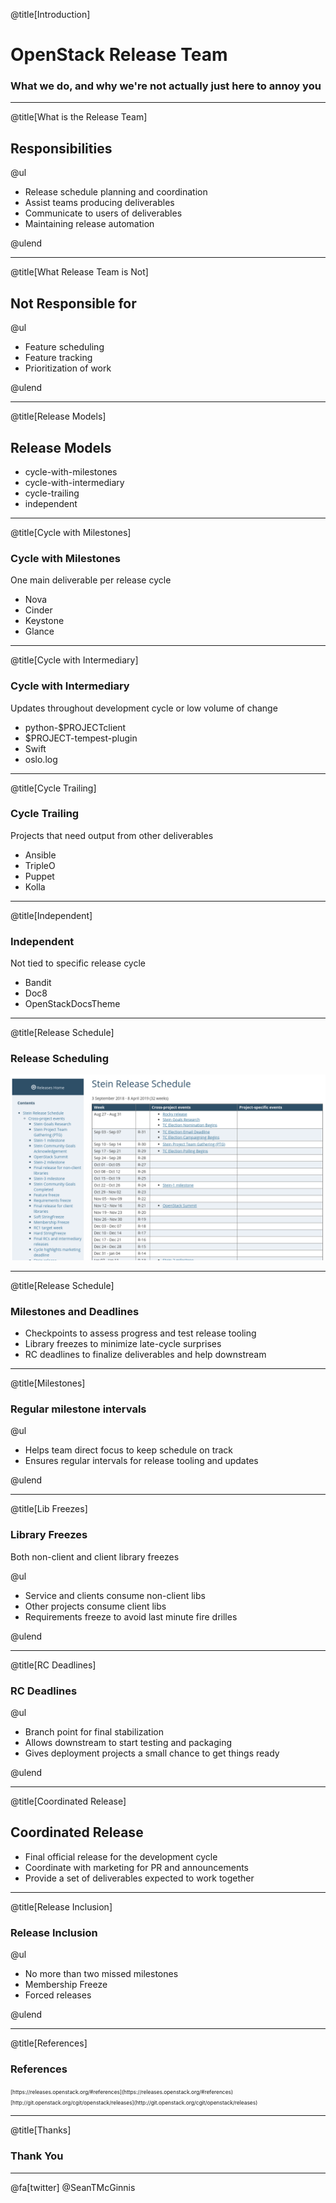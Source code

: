 @title[Introduction]

# OpenStack Release Team
### What we do, and why we're not actually just here to annoy you

---
@title[What is the Release Team]

## Responsibilities

@ul

- Release schedule planning and coordination
- Assist teams producing deliverables
- Communicate to users of deliverables
- Maintaining release automation

@ulend

---
@title[What Release Team is Not]

## Not Responsible for

@ul

- Feature scheduling
- Feature tracking
- Prioritization of work

@ulend

---
@title[Release Models]

## Release Models

- cycle-with-milestones
- cycle-with-intermediary
- cycle-trailing
- independent

---
@title[Cycle with Milestones]

### Cycle with Milestones

One main deliverable per release cycle

- Nova
- Cinder
- Keystone
- Glance

---
@title[Cycle with Intermediary]

### Cycle with Intermediary

Updates throughout development cycle or low volume of change

- python-$PROJECTclient
- $PROJECT-tempest-plugin
- Swift
- oslo.log

---
@title[Cycle Trailing]

### Cycle Trailing

Projects that need output from other deliverables

- Ansible
- TripleO
- Puppet
- Kolla

---
@title[Independent]

### Independent

Not tied to specific release cycle

- Bandit
- Doc8
- OpenStackDocsTheme

---
@title[Release Schedule]

### Release Scheduling

![schedule](Denver2018/ReleaseTeam/assets/schedule.png)

---
@title[Release Schedule]

### Milestones and Deadlines

- Checkpoints to assess progress and test release tooling
- Library freezes to minimize late-cycle surprises
- RC deadlines to finalize deliverables and help downstream

---
@title[Milestones]

### Regular milestone intervals

@ul

- Helps team direct focus to keep schedule on track
- Ensures regular intervals for release tooling and updates


@ulend

---
@title[Lib Freezes]

### Library Freezes

Both non-client and client library freezes

@ul

- Service and clients consume non-client libs
- Other projects consume client libs
- Requirements freeze to avoid last minute fire drilles

@ulend

---
@title[RC Deadlines]

### RC Deadlines

@ul

- Branch point for final stabilization
- Allows downstream to start testing and packaging
- Gives deployment projects a small chance to get things ready

@ulend

---
@title[Coordinated Release]

## Coordinated Release

- Final official release for the development cycle
- Coordinate with marketing for PR and announcements
- Provide a set of deliverables expected to work together

---
@title[Release Inclusion]

### Release Inclusion

@ul

- No more than two missed milestones
- Membership Freeze
- Forced releases

@ulend

---
@title[References]

### References

<span style="font-size:0.6em">
[https://releases.openstack.org/#references](https://releases.openstack.org/#references)
<br/>
[http://git.openstack.org/cgit/openstack/releases](http://git.openstack.org/cgit/openstack/releases)
<br/>
</span>

---
@title[Thanks]

### Thank You

<hr/>

@fa[twitter] @SeanTMcGinnis
